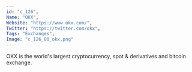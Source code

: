 ```yaml
--- 
id: "c_126", 
Name: "OKX", 
Website: "https://www.okx.com/", 
Twitter: "https://twitter.com/okx", 
Tags: "Exchanges", 
Image: "c_126_00_okx.png" 
--- 
```

<!--lang:en--> 
OKX is the world's largest cryptocurrency, spot & derivatives and bitcoin exchange.
<!--lang:es--] 
OKX is the world's largest cryptocurrency, spot & derivatives and bitcoin exchange.
<!--lang:de--] 
OKX is the world's largest cryptocurrency, spot & derivatives and bitcoin exchange.
<!--lang:fr--] 
OKX is the world's largest cryptocurrency, spot & derivatives and bitcoin exchange.
<!--lang:pl--] 
OKX is the world's largest cryptocurrency, spot & derivatives and bitcoin exchange.
<!--lang:pt--] 
OKX is the world's largest cryptocurrency, spot & derivatives and bitcoin exchange.
[!--lang:*--> 
